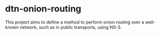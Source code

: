 # dtn-onion-routing
This project aims to define a method to perform onion routing over a well-known network, such as in public transports, using NS-3.
